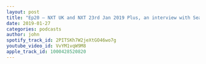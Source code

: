 ```yaml
---
layout: post
title: "Ep20 – NXT UK and NXT 23rd Jan 2019 Plus, an interview with Sean McMahon"
date: 2019-01-27
categories: podcasts
author: john
spotify_track_id: 2PITSKh7W2jeXtGO46wo7g
youtube_video_id: VvYM1vqW9M8
apple_track_id: 1000428520820
---
```

